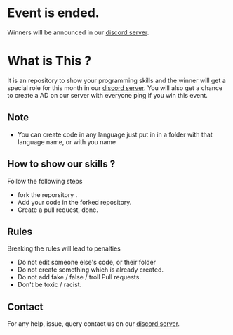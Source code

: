 # Event is ended.
Winners will be announced in our [discord server](https://discord.gg/XYnMTQNTFh).

# What is This ?
It is an repository to show your programming skills and the winner will get a special role for this month in our [discord server](https://discord.gg/XYnMTQNTFh).
You will also get a chance to create a AD on our server with everyone ping if you win this event.

## Note
- You can create code in any language just put in in a folder with that language name, or with you name

## How to show our skills ? 
Follow the following steps
- fork the reporsitory .
- Add your code in the forked repository.
- Create a pull request, done.

## Rules
Breaking the rules will lead to penalties
- Do not edit someone else's code, or their folder
- Do not create something which is already created.
- Do not add fake / false / troll Pull requests.
- Don't be toxic / racist.

## Contact
For any help, issue, query contact us on our [discord server](https://discord.gg/XYnMTQNTFh).
